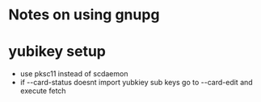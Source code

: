 # Notes on using gnupg

# yubikey setup
- use pksc11 instead of scdaemon
- if --card-status doesnt import yubkiey sub keys go to
  --card-edit and execute fetch

